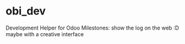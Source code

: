 # obi_dev
Development Helper for Odoo
Milestones: show the log on the web :D maybe with a creative interface

